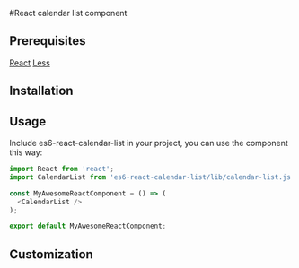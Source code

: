 #React calendar list component


## Prerequisites

[React](http://facebook.github.io/react/)
[Less](http://lesscss.org/)

## Installation


## Usage

Include es6-react-calendar-list in your project, you can use the component this way:

```js
import React from 'react';
import CalendarList from 'es6-react-calendar-list/lib/calendar-list.js'

const MyAwesomeReactComponent = () => (
  <CalendarList />
);

export default MyAwesomeReactComponent;
```

## Customization

